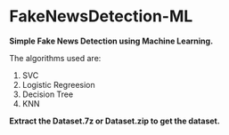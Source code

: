 # FakeNewsDetection-ML

**Simple Fake News Detection using Machine Learning.**

The algorithms used are:
1. SVC
2. Logistic Regreesion
3. Decision Tree
4. KNN


**Extract the Dataset.7z or Dataset.zip to get the dataset.**
